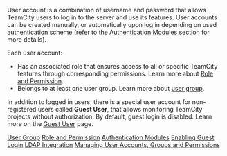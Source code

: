 [//]: # (title: User Account)
[//]: # (auxiliary-id: User Account)

User account is a combination of username and password that allows TeamCity users to log in to the server and use its features. User accounts can be created manually, or automatically upon log in depending on used authentication scheme (refer to the [Authentication Modules](authentication-modules.md) section for more details).

Each user account:
	
* Has an associated role that ensures access to all or specific TeamCity features through corresponding permissions. Learn more about [Role and Permission](role-and-permission.md).
* Belongs to at least one user group. Learn more about [user group](user-group.md).


In addition to logged in users, there is a special user account for non\-registered users called __Guest User__, that allows monitoring TeamCity projects without authorization. By default, guest login is disabled. Learn more on the [Guest User](guest-user.md) page.



<seealso>
        <category ref="concepts">
            <a href="user-group.md">User Group</a>
            <a href="role-and-permission.md">Role and Permission</a>
            <a href="authentication-modules.md">Authentication Modules</a>
        </category>
        <category ref="admin-guide">
            <a href="enabling-guest-login.md">Enabling Guest Login</a>
            <a href="ldap-integration.md" product="tc">LDAP Integration</a>
            <a href="managing-user-accounts-groups-and-permissions.md">Managing User Accounts, Groups and Permissions</a>
        </category>
</seealso>
